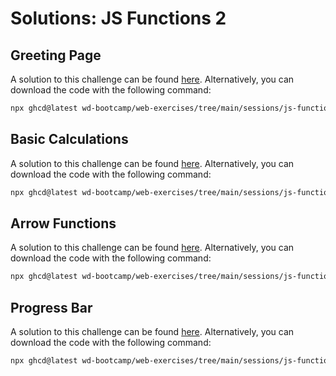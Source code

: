 # Solutions: JS Functions 2

## Greeting Page

A solution to this challenge can be found [here](https://github.com/wd-bootcamp/web-exercises/tree/main/sessions/js-functions-2/greeting-page_solution). Alternatively, you can download the code with the following command:

```bash
npx ghcd@latest wd-bootcamp/web-exercises/tree/main/sessions/js-functions-2/greeting-page_solution
```

## Basic Calculations

A solution to this challenge can be found [here](https://github.com/wd-bootcamp/web-exercises/tree/main/sessions/js-functions-2/basic-calculations_solution). Alternatively, you can download the code with the following command:

```bash
npx ghcd@latest wd-bootcamp/web-exercises/tree/main/sessions/js-functions-2/basic-calculations_solution
```

## Arrow Functions

A solution to this challenge can be found [here](https://github.com/wd-bootcamp/web-exercises/tree/main/sessions/js-functions-2/arrow-functions_solution). Alternatively, you can download the code with the following command:

```bash
npx ghcd@latest wd-bootcamp/web-exercises/tree/main/sessions/js-functions-2/arrow-functions_solution
```

## Progress Bar

A solution to this challenge can be found [here](https://github.com/wd-bootcamp/web-exercises/tree/main/sessions/js-functions-2/progress-bar_solution). Alternatively, you can download the code with the following command:

```bash
npx ghcd@latest wd-bootcamp/web-exercises/tree/main/sessions/js-functions-2/progress-bar_solution
```
